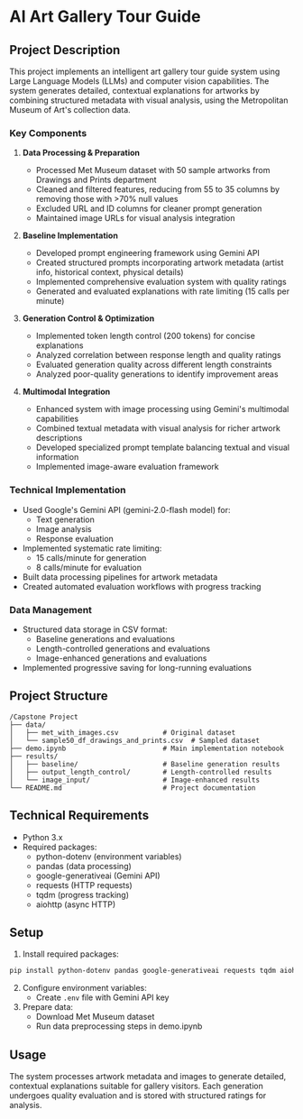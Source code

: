 # AI Art Gallery Tour Guide

## Project Description
This project implements an intelligent art gallery tour guide system using Large Language Models (LLMs) and computer vision capabilities. The system generates detailed, contextual explanations for artworks by combining structured metadata with visual analysis, using the Metropolitan Museum of Art's collection data.

### Key Components

1. **Data Processing & Preparation**
   - Processed Met Museum dataset with 50 sample artworks from Drawings and Prints department
   - Cleaned and filtered features, reducing from 55 to 35 columns by removing those with >70% null values
   - Excluded URL and ID columns for cleaner prompt generation
   - Maintained image URLs for visual analysis integration

2. **Baseline Implementation**
   - Developed prompt engineering framework using Gemini API
   - Created structured prompts incorporating artwork metadata (artist info, historical context, physical details)
   - Implemented comprehensive evaluation system with quality ratings
   - Generated and evaluated explanations with rate limiting (15 calls per minute)

3. **Generation Control & Optimization**
   - Implemented token length control (200 tokens) for concise explanations
   - Analyzed correlation between response length and quality ratings
   - Evaluated generation quality across different length constraints
   - Analyzed poor-quality generations to identify improvement areas

4. **Multimodal Integration**
   - Enhanced system with image processing using Gemini's multimodal capabilities
   - Combined textual metadata with visual analysis for richer artwork descriptions
   - Developed specialized prompt template balancing textual and visual information
   - Implemented image-aware evaluation framework

### Technical Implementation
- Used Google's Gemini API (gemini-2.0-flash model) for:
  - Text generation
  - Image analysis
  - Response evaluation
- Implemented systematic rate limiting:
  - 15 calls/minute for generation
  - 8 calls/minute for evaluation
- Built data processing pipelines for artwork metadata
- Created automated evaluation workflows with progress tracking

### Data Management
- Structured data storage in CSV format:
  - Baseline generations and evaluations
  - Length-controlled generations and evaluations
  - Image-enhanced generations and evaluations
- Implemented progressive saving for long-running evaluations

## Project Structure
```
/Capstone Project
├── data/
│   ├── met_with_images.csv           # Original dataset
│   └── sample50_df_drawings_and_prints.csv  # Sampled dataset
├── demo.ipynb                        # Main implementation notebook
├── results/
│   ├── baseline/                     # Baseline generation results
│   ├── output_length_control/        # Length-controlled results
│   └── image_input/                  # Image-enhanced results
└── README.md                         # Project documentation
```

## Technical Requirements
- Python 3.x
- Required packages:
  - python-dotenv (environment variables)
  - pandas (data processing)
  - google-generativeai (Gemini API)
  - requests (HTTP requests)
  - tqdm (progress tracking)
  - aiohttp (async HTTP)

## Setup
1. Install required packages:
```bash
pip install python-dotenv pandas google-generativeai requests tqdm aiohttp
```
2. Configure environment variables:
   - Create `.env` file with Gemini API key
3. Prepare data:
   - Download Met Museum dataset
   - Run data preprocessing steps in demo.ipynb

## Usage
The system processes artwork metadata and images to generate detailed, contextual explanations suitable for gallery visitors. Each generation undergoes quality evaluation and is stored with structured ratings for analysis.